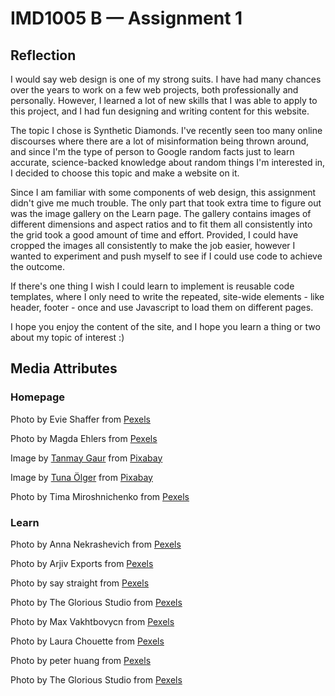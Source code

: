 # IMD1005 B — Assignment 1

## Reflection

I would say web design is one of my strong suits. I have had many chances over the years to work on a few web projects, both professionally and personally. However, I learned a lot of new skills that I was able to apply to this project, and I had fun designing and writing content for this website.

The topic I chose is Synthetic Diamonds. I've recently seen too many online discourses where there are a lot of misinformation being thrown around, and since I'm the type of person to Google  random facts just to learn accurate, science-backed knowledge about random things I'm interested in, I decided to choose this topic and make a website on it.

Since I am familiar with some components of web design, this assignment didn't give me much trouble. The only part that took extra time to figure out was the image gallery on the Learn page. The gallery contains images of different dimensions and aspect ratios and to fit them all consistently into the grid took a good amount of time and effort. Provided, I could have cropped the images all consistently to make the job easier, however I wanted to experiment and push myself to see if I could use code to achieve the outcome.

If there's one thing I wish I could learn to implement is reusable code templates, where I only need to write the repeated, site-wide elements - like header, footer - once and use Javascript to load them on different pages.

I hope you enjoy the content of the site, and I hope you learn a thing or two about my topic of interest :\)

## Media Attributes

### Homepage

Photo by Evie Shaffer from [Pexels](https://www.pexels.com/photo/diamond-on-white-surface-4997548/)

Photo by Magda Ehlers from [Pexels](https://www.pexels.com/photo/green-and-white-digital-wallpaper-1331710/)

Image by [Tanmay Gaur](https://pixabay.com/users/tanmaygaurtg28-25156935/?utm_source=link-attribution&utm_medium=referral&utm_campaign=image&utm_content=6925536) from [Pixabay](https://pixabay.com//?utm_source=link-attribution&utm_medium=referral&utm_campaign=image&utm_content=6925536)

Image by [Tuna Ölger](https://pixabay.com/users/tunaolger-252579/?utm_source=link-attribution&utm_medium=referral&utm_campaign=image&utm_content=1903622) from [Pixabay](https://pixabay.com//?utm_source=link-attribution&utm_medium=referral&utm_campaign=image&utm_content=1903622)

Photo by Tima Miroshnichenko from [Pexels](https://www.pexels.com/photo/creative-industry-writing-metal-6263074/)

### Learn

Photo by Anna Nekrashevich from [Pexels](https://www.pexels.com/photo/grayscale-photo-of-crystals-quartz-8516716/)

Photo by Arjiv Exports from [Pexels](https://www.pexels.com/photo/emerald-cut-diamond-5378463/)

Photo by say straight from [Pexels](https://www.pexels.com/photo/close-up-photo-of-diamond-ring-2735981/)

Photo by The Glorious  Studio from [Pexels](https://www.pexels.com/photo/silver-diamond-studded-pendant-necklace-in-close-up-shot-10983780/)

Photo by Max Vakhtbovycn from [Pexels](https://www.pexels.com/photo/necklace-with-decor-on-jewelry-box-at-home-6394590/)

Photo by Laura Chouette from [Pexels](https://www.pexels.com/photo/elegant-engagement-ring-in-velvet-box-28843819/)

Photo by peter huang from [Pexels](https://www.pexels.com/photo/close-up-shot-of-a-diamond-ring-4291121/)

Photo by The Glorious  Studio from [Pexels](https://www.pexels.com/photo/silver-diamond-stud-earrings-in-close-up-photography-5370644/)
